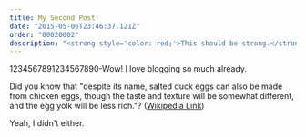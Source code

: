 ```yaml
---
title: My Second Post!
date: "2015-05-06T23:46:37.121Z"
order: "00020002"
description: "<strong style='color: red;'>This should be strong.</strong> Anything else"
---
```


1234567891234567890-Wow! I love blogging so much already.

Did you know that "despite its name, salted duck eggs can also be made from
chicken eggs, though the taste and texture will be somewhat different, and the
egg yolk will be less rich."?
([Wikipedia Link](http://en.wikipedia.org/wiki/Salted_duck_egg))

Yeah, I didn't either.
